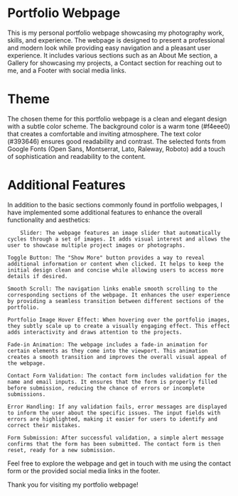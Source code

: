# Portfolio Webpage

This is my personal portfolio webpage showcasing my photography work, skills, and experience. The webpage is designed to present a professional and modern look while providing easy navigation and a pleasant user experience. It includes various sections such as an About Me section, a Gallery for showcasing my projects, a Contact section for reaching out to me, and a Footer with social media links.

# Theme

The chosen theme for this portfolio webpage is a clean and elegant design with a subtle color scheme. The background color is a warm tone (#f4eee0) that creates a comfortable and inviting atmosphere. The text color (#393646) ensures good readability and contrast. The selected fonts from Google Fonts (Open Sans, Montserrat, Lato, Raleway, Roboto) add a touch of sophistication and readability to the content.

# Additional Features

In addition to the basic sections commonly found in portfolio webpages, I have implemented some additional features to enhance the overall functionality and aesthetics:

        Slider: The webpage features an image slider that automatically cycles through a set of images. It adds visual interest and allows the user to showcase multiple project images or photographs.

    Toggle Button: The "Show More" button provides a way to reveal additional information or content when clicked. It helps to keep the initial design clean and concise while allowing users to access more details if desired.

    Smooth Scroll: The navigation links enable smooth scrolling to the corresponding sections of the webpage. It enhances the user experience by providing a seamless transition between different sections of the portfolio.

    Portfolio Image Hover Effect: When hovering over the portfolio images, they subtly scale up to create a visually engaging effect. This effect adds interactivity and draws attention to the projects.

    Fade-in Animation: The webpage includes a fade-in animation for certain elements as they come into the viewport. This animation creates a smooth transition and improves the overall visual appeal of the webpage.

    Contact Form Validation: The contact form includes validation for the name and email inputs. It ensures that the form is properly filled before submission, reducing the chance of errors or incomplete submissions.

    Error Handling: If any validation fails, error messages are displayed to inform the user about the specific issues. The input fields with errors are highlighted, making it easier for users to identify and correct their mistakes.

    Form Submission: After successful validation, a simple alert message confirms that the form has been submitted. The contact form is then reset, ready for a new submission.

Feel free to explore the webpage and get in touch with me using the contact form or the provided social media links in the footer.

Thank you for visiting my portfolio webpage!
